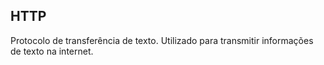 ## HTTP

Protocolo de transferência de texto. Utilizado para transmitir informações de texto na internet.
